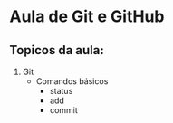 # Aula de Git e GitHub

## Topicos da aula:

1. Git
    * Comandos básicos
       * status
       * add
       * commit